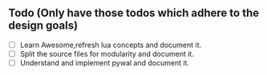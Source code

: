 ## Todo (Only have those todos which adhere to the design goals)

- [ ] Learn Awesome,refresh lua concepts and document it.
- [ ] Split the source files for modularity and document it.
- [ ] Understand and implement pywal and document it.